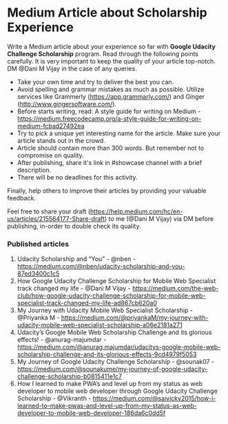 # Medium Article about Scholarship Experience

Write a Medium article about your experience so far with **Google Udacity Challenge Scholarship** program. Read through the following points carefully. It is very important to keep the quality of your article top-notch. DM @Dani M Vijay in the case of any queries.

- Take your own time and try to deliver the best you can.
- Avoid spelling and grammar mistakes as much as possible. Utilize services like Grammerly (https://app.grammarly.com/) and Ginger (http://www.gingersoftware.com/).
- Before starts writing, read: A style guide for writing on Medium - https://medium.freecodecamp.org/a-style-guide-for-writing-on-medium-fcbad27492ea
- Try to pick a unique yet interesting name for the article. Make sure your article stands out in the crowd.
- Article should contain more than 300 words. But remember not to compromise on quality.
- After publishing, share it's link in #showcase channel with a brief description. 
- There will be no deadlines for this activity.

Finally, help others to improve their articles by providing your valuable feedback.

Feel free to share your draft (https://help.medium.com/hc/en-us/articles/215564177-Share-draft) to me (@Dani M Vijay) via DM before publishing, in-order to double check its quality.

### Published articles

1. Udacity Scholarship and “You” - @nben - https://medium.com/@nben/udacity-scholarship-and-you-87ed3400c1c5
2. How Google Udacity Challenge Scholarship for Mobile Web Specialist track changed my life - @Dani M Vijay - https://medium.com/the-web-club/how-google-udacity-challenge-scholarship-for-mobile-web-specialist-track-changed-my-life-ad867cb620a0
3. My Journey with Udacity Mobile Web Specialist Scholarship - @Priyanka M - https://medium.com/@priyankaM/my-journey-with-udacity-mobile-web-specialist-scholarship-a06e2181a271
4. Udacity’s Google Mobile Web Scholarship Challenge and its glorious effects! - @anurag-majumdar - https://medium.com/@anurag.majumdar/udacitys-google-mobile-web-scholarship-challenge-and-its-glorious-effects-9cd4979f5053
5. My Journey of Google Udacity Challenge Scholarship - @sounak07 - https://medium.com/@sounakume/my-journey-of-google-udacity-challenge-scholarship-b0815411e1c7
6. How I learned to make PWA’s and level up from my status as web developer to mobile web developer through Google Udacity Challenge Scholarship - @Vikranth - https://medium.com/@saivicky2015/how-i-learned-to-make-pwas-and-level-up-from-my-status-as-web-developer-to-mobile-web-developer-186da6c0dd5f

